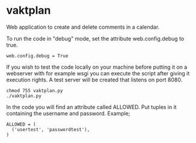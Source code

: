 # vaktplan

Web application to create and delete comments in a calendar.

To run the code in "debug" mode, set the attribute web.config.debug to true.

    web.config.debug = True

If you wish to test the code locally on your machine before putting it on a
webserver with for example wsgi you can execute the script after giving it
execution rights. A test server will be created that listens on port 8080.

    chmod 755 vaktplan.py
    ./vaktplan.py

In the code you will find an attribute called ALLOWED. Put tuples in it
containing the username and password. Example;

    ALLOWED = (
      ('usertest', 'passwordtest'),
    )
